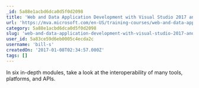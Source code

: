 ```yaml
---
_id: 5a88e1acbd6dca0d5f0d2098
title: 'Web and Data Application Development with Visual Studio 2017 and Azure'
url: 'https://mva.microsoft.com/en-US/training-courses/web-and-data-application-development-with-visual-studio-2017-and-azure-16931?l=cPvCkvnHD_8906218965'
category: 5a88e1acbd6dca0d5f0d2098
slug: 'web-and-data-application-development-with-visual-studio-2017-and-azure'
user_id: 5a83ce59d6eb0005c4ecda2c
username: 'bill-s'
createdOn: '2017-01-08T02:34:57.000Z'
tags: []
---
```


In six in-depth modules, take a look at the interoperability of many tools, platforms, and APIs. 
